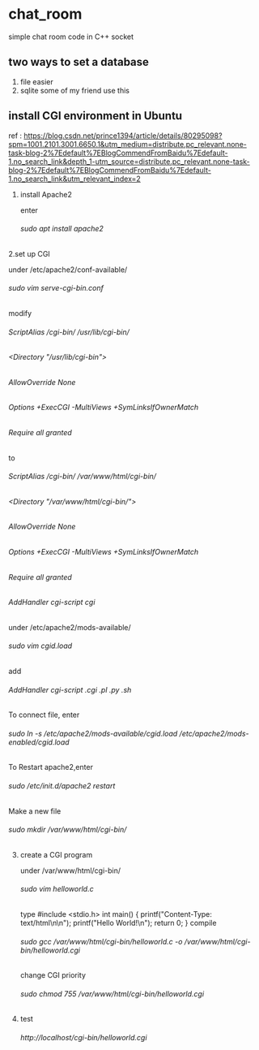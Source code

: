 # chat_room
simple chat room code in C++ socket

## two ways to set a database
1. file
  easier
2. sqlite
  some of my friend use this
  
 ## install CGI environment in Ubuntu
ref : https://blog.csdn.net/prince1394/article/details/80295098?spm=1001.2101.3001.6650.1&utm_medium=distribute.pc_relevant.none-task-blog-2%7Edefault%7EBlogCommendFromBaidu%7Edefault-1.no_search_link&depth_1-utm_source=distribute.pc_relevant.none-task-blog-2%7Edefault%7EBlogCommendFromBaidu%7Edefault-1.no_search_link&utm_relevant_index=2

1. install Apache2

   enter 
   ###### sudo apt install apache2
 
2.set up CGI

  under /etc/apache2/conf-available/
  
  ###### sudo vim serve-cgi-bin.conf
  
  modify
  
  ###### ScriptAlias /cgi-bin/ /usr/lib/cgi-bin/
  ###### <Directory "/usr/lib/cgi-bin">
  ######  AllowOverride None
  ###### Options +ExecCGI -MultiViews +SymLinksIfOwnerMatch
  ###### Require all granted
  ###### </Directory>
  
  to 
  
  ###### ScriptAlias /cgi-bin/ /var/www/html/cgi-bin/
  ###### <Directory "/var/www/html/cgi-bin/">
  ######  AllowOverride None
  ###### Options +ExecCGI -MultiViews +SymLinksIfOwnerMatch
  ###### Require all granted
  ###### AddHandler cgi-script cgi
  ###### </Directory>

  under /etc/apache2/mods-available/
  
  ###### sudo vim cgid.load
  
  add 
  
  ###### AddHandler cgi-script .cgi .pl .py .sh
  
  To connect file, enter
  
  ###### sudo ln -s /etc/apache2/mods-available/cgid.load /etc/apache2/mods-enabled/cgid.load
  
 To Restart apache2,enter
 
 ###### sudo /etc/init.d/apache2 restart
 
 Make a new file
 
 ###### sudo mkdir /var/www/html/cgi-bin/
  
3. create a CGI program

   under    /var/www/html/cgi-bin/ 
   
   ###### sudo vim helloworld.c
   
   type 
   #include <stdio.h>
   int main()
    {
        printf("Content-Type: text/html\n\n");
        printf("Hello World!\n");
        return 0;
    }
    compile 
    ###### sudo gcc /var/www/html/cgi-bin/helloworld.c -o /var/www/html/cgi-bin/helloworld.cgi
    change CGI priority
    ###### sudo chmod 755 /var/www/html/cgi-bin/helloworld.cgi
    
 4. test
    ###### http://localhost/cgi-bin/helloworld.cgi
